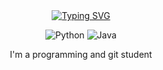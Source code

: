 <div align="center">  
  <a href="https://git.io/typing-svg"><img src="https://readme-typing-svg.demolab.com?font=Fira+Code&weight=500&size=21&duration=4999&pause=1000&color=A13F23&background=3FFFF600&center=true&random=true&width=435&lines=Ol%C3%A1%2C+me+chamo+Cau%C3%A3+Nogueira+%F0%9F%91%BE" alt="Typing SVG" /></a>
  
  ![Python](https://img.shields.io/badge/python-3670A0?style=for-the-badge&logo=python&logoColor=ffdd54)
  ![Java](https://img.shields.io/badge/java-%23ED8B00.svg?style=for-the-badge&logo=openjdk&logoColor=white)
  
  
  I'm a programming and git student
